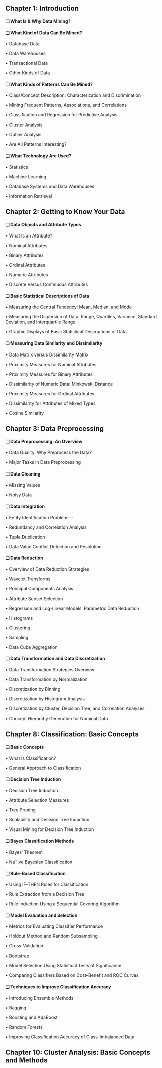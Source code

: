 ## Chapter 1: Introduction

#### ❑ What Is & Why Data Mining?


#### ❑ What Kind of Data Can Be Mined?


• Database Data

• Data Warehouses

• Transactional Data

• Other Kinds of Data


#### ❑ What Kinds of Patterns Can Be Mined?


• Class/Concept Description: Characterization and Discrimination

• Mining Frequent Patterns, Associations, and Correlations

• Classification and Regression for Predictive Analysis

• Cluster Analysis

• Outlier Analysis

• Are All Patterns Interesting?


#### ❑ What Technology Are Used?


• Statistics

• Machine Learning

• Database Systems and Data Warehouses

• Information Retrieval



## Chapter 2: Getting to Know Your Data


#### ❑ Data Objects and Attribute Types


• What Is an Attribute?

• Nominal Attributes

• Binary Attributes

• Ordinal Attributes

• Numeric Attributes

• Discrete Versus Continuous Attributes


#### ❑ Basic Statistical Descriptions of Data


• Measuring the Central Tendency: Mean, Median, and Mode

• Measuring the Dispersion of Data: Range, Quartiles, Variance, Standard Deviation, and Interquartile Range

• Graphic Displays of Basic Statistical Descriptions of Data


#### ❑ Measuring Data Similarity and Dissimilarity


• Data Matrix versus Dissimilarity Matrix

• Proximity Measures for Nominal Attributes

• Proximity Measures for Binary Attributes

• Dissimilarity of Numeric Data: Minkowski Distance

• Proximity Measures for Ordinal Attributes

• Dissimilarity for Attributes of Mixed Types

• Cosine Similarity




## Chapter 3: Data Preprocessing


#### ❑ Data Preprocessing: An Overview


• Data Quality: Why Preprocess the Data?

• Major Tasks in Data Preprocessing


#### ❑ Data Cleaning


• Missing Values

• Noisy Data


#### ❑ Data Integration


• Entity Identification Problem---

• Redundancy and Correlation Analysis

• Tuple Duplication

• Data Value Conflict Detection and Resolution


#### ❑ Data Reduction


• Overview of Data Reduction Strategies

• Wavelet Transforms

• Principal Components Analysis

• Attribute Subset Selection

• Regression and Log-Linear Models: Parametric Data Reduction

• Histograms

• Clustering

• Sampling

• Data Cube Aggregation


#### ❑ Data Transformation and Data Discretization


• Data Transformation Strategies Overview

• Data Transformation by Normalization

• Discretization by Binning

• Discretization by Histogram Analysis

• Discretization by Cluster, Decision Tree, and Correlation Analyses

• Concept Hierarchy Generation for Nominal Data




## Chapter 8: Classification: Basic Concepts


#### ❑ Basic Concepts


• What Is Classification?

• General Approach to Classification


#### ❑ Decision Tree Induction


• Decision Tree Induction

• Attribute Selection Measures

• Tree Pruning

• Scalability and Decision Tree Induction

• Visual Mining for Decision Tree Induction


#### ❑ Bayes Classification Methods

• Bayes’ Theorem

• Na¨ıve Bayesian Classification


#### ❑ Rule-Based Classification


• Using IF-THEN Rules for Classification

• Rule Extraction from a Decision Tree

• Rule Induction Using a Sequential Covering Algorithm


#### ❑ Model Evaluation and Selection


• Metrics for Evaluating Classifier Performance

• Holdout Method and Random Subsampling

• Cross-Validation

• Bootstrap

• Model Selection Using Statistical Tests of Significance

• Comparing Classifiers Based on Cost–Benefit and ROC Curves


#### ❑ Techniques to Improve Classification Accuracy


• Introducing Ensemble Methods

• Bagging

• Boosting and AdaBoost

• Random Forests

• Improving Classification Accuracy of Class-Imbalanced Data



## Chapter 10: Cluster Analysis: Basic Concepts and Methods
